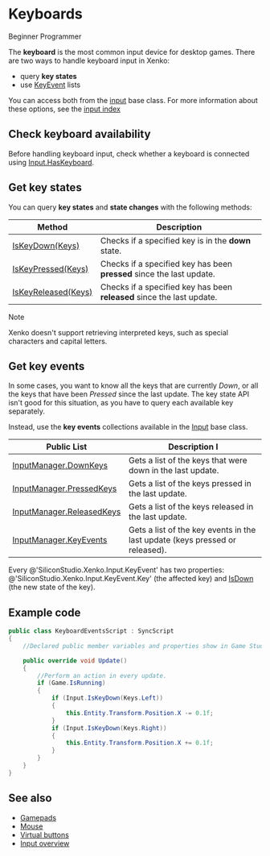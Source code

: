 # Keyboards

<span class="label label-doc-level">Beginner</span>
<span class="label label-doc-audience">Programmer</span>

The **keyboard** is the most common input device for desktop games. There are two ways to handle keyboard input in Xenko:

* query **key states**
* use [KeyEvent](xref:SiliconStudio.Xenko.Input.KeyEvent) lists

You can access both from the [input](xref:SiliconStudio.Xenko.Input.InputManager) base class. For more information about these options, see the [input index](index.md)

## Check keyboard availability

Before handling keyboard input, check whether a keyboard is connected using [Input.HasKeyboard](xref:SiliconStudio.Xenko.Input.InputManager.HasKeyboard).

## Get key states

You can query **key states** and **state changes** with the following methods:

| Method | Description |
| --- | --- |
| [IsKeyDown(Keys)](xref:SiliconStudio.Xenko.Input.InputManager.IsKeyDown\(SiliconStudio.Xenko.Input.Keys\)) | Checks if a specified key is in the **down** state. 
| [IsKeyPressed(Keys)](xref:SiliconStudio.Xenko.Input.InputManager.IsKeyPressed\(SiliconStudio.Xenko.Input.Keys\)) | Checks if a specified key has been **pressed** since the last update. 
| [IsKeyReleased(Keys)](xref:SiliconStudio.Xenko.Input.InputManager.IsKeyReleased\(SiliconStudio.Xenko.Input.Keys\)) | Checks if a specified key has been **released** since the last update. 

> [!Note] 
> Xenko doesn't support retrieving interpreted keys, such as special characters and capital letters.

## Get key events

In some cases, you want to know all the keys that are currently _Down_, or all the keys that have been _Pressed_ since the last update. The key state API isn't good for this situation, as you have to query each available key separately.

Instead, use the **key events** collections available in the [Input](xref:SiliconStudio.Xenko.Input.InputManager) base class.

| Public List | Description l
| ----------- | --- 
| [InputManager.DownKeys](xref:SiliconStudio.Xenko.Input.InputManager.DownKeys) | Gets a list of the keys that were down in the last update.
| [InputManager.PressedKeys](xref:SiliconStudio.Xenko.Input.InputManager.PressedKeys) | Gets a list of the keys pressed in the last update.
| [InputManager.ReleasedKeys](xref:SiliconStudio.Xenko.Input.InputManager.ReleasedKeys) | Gets a list of the keys released in the last update.
| [InputManager.KeyEvents](xref:SiliconStudio.Xenko.Input.InputManager.KeyEvents) | Gets a list of the key events in the last update (keys pressed or released).

Every @'SiliconStudio.Xenko.Input.KeyEvent' has two properties: @'SiliconStudio.Xenko.Input.KeyEvent.Key' (the affected key) and [IsDown](xref:SiliconStudio.Xenko.Input.KeyEvent.IsDown) (the new state of the key).

## Example code

```cs
public class KeyboardEventsScript : SyncScript
{
	//Declared public member variables and properties show in Game Studio.

	public override void Update()
	{
		//Perform an action in every update.
		if (Game.IsRunning)
		{
			if (Input.IsKeyDown(Keys.Left))
			{
				this.Entity.Transform.Position.X -= 0.1f;
			}
			if (Input.IsKeyDown(Keys.Right))
			{
				this.Entity.Transform.Position.X += 0.1f;
			}
		}
	}
}
```

## See also

* [Gamepads](gamepads.md)
* [Mouse](mouse.md)
* [Virtual buttons](virtual-buttons.md)
* [Input overview](index.md)